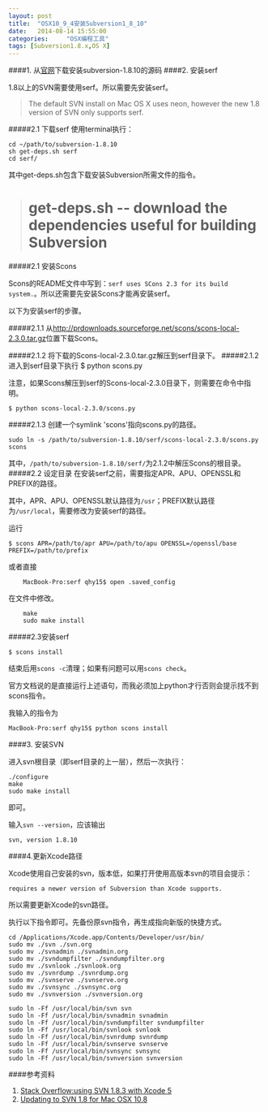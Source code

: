 ```yaml
---
layout: post
title:  "OSX10_9_4安装Subversion1_8_10"
date:   2014-08-14 15:55:00
categories: 	"OSX编程工具"
tags: [Subversion1.8.x,OS X]
---
```


####1. 从[官网](http://archive.apache.org/dist/subversion/)下载安装subversion-1.8.10的源码
####2. 安装serf
	
1.8以上的SVN需要使用serf。所以需要先安装serf。
		
>The default SVN install on Mac OS X uses neon, however the new 1.8 version of SVN only supports serf.

#####2.1 下载serf
使用terminal执行：
		
	cd ~/path/to/subversion-1.8.10
	sh get-deps.sh serf
	cd serf/
	
其中get-deps.sh包含下载安装Subversion所需文件的指令。

>	# get-deps.sh -- download the dependencies useful for building Subversion


#####2.1 安装Scons
			
Scons的README文件中写到：`serf uses SCons 2.3 for its build system.`。所以还需要先安装Scons才能再安装serf。

以下为安装serf的步骤。
		
#####2.1.1 从<http://prdownloads.sourceforge.net/scons/scons-local-2.3.0.tar.gz>位置下载Scons。
	
#####2.1.2	将下载的Scons-local-2.3.0.tar.gz解压到serf目录下。
#####2.1.2	进入到serf目录下执行
	$ python scons.py

注意，如果Scons解压到serf的Scons-local-2.3.0目录下，则需要在命令中指明。
	
	$ python scons-local-2.3.0/scons.py

#####2.1.3	创建一个symlink 'scons'指向scons.py的路径。
		
	sudo ln -s /path/to/subversion-1.8.10/serf/scons-local-2.3.0/scons.py scons

其中，`/path/to/subversion-1.8.10/serf/`为2.1.2中解压Scons的根目录。	
#####2.2 设定目录
在安装serf之前，需要指定APR、APU、OPENSSL和PREFIX的路径。

其中，APR、APU、OPENSSL默认路径为`/usr`；PREFIX默认路径为`/usr/local`，需要修改为安装serf的路径。

运行
		
	$ scons APR=/path/to/apr APU=/path/to/apu OPENSSL=/openssl/base PREFIX=/path/to/prefix
或者直接 
		
		MacBook-Pro:serf qhy15$ open .saved_config
在文件中修改。

		make
		sudo make install

#####2.3安装serf

	$ scons install

结束后用`scons -c`清理；如果有问题可以用`scons check`。

官方文档说的是直接运行上述语句，而我必须加上python才行否则会提示找不到scons指令。

我输入的指令为
	
	MacBook-Pro:serf qhy15$ python scons install




####3. 安装SVN
				
进入svn根目录（即serf目录的上一层），然后一次执行：
	
	./configure 
	make
	sudo make install
即可。

输入`svn --version`，应该输出
	
	svn, version 1.8.10 


####4.更新Xcode路径

Xcode使用自己安装的svn，版本低，如果打开使用高版本svn的项目会提示：

	requires a newer version of Subversion than Xcode supports.

所以需要更新Xcode的svn路径。

执行以下指令即可。先备份原svn指令，再生成指向新版的快捷方式。

	cd /Applications/Xcode.app/Contents/Developer/usr/bin/
	sudo mv ./svn ./svn.org
	sudo mv ./svnadmin ./svnadmin.org
	sudo mv ./svndumpfilter ./svndumpfilter.org
	sudo mv ./svnlook ./svnlook.org
	sudo mv ./svnrdump ./svnrdump.org
	sudo mv ./svnserve ./svnserve.org
	sudo mv ./svnsync ./svnsync.org
	sudo mv ./svnversion ./svnversion.org

	sudo ln -Ff /usr/local/bin/svn svn
	sudo ln -Ff /usr/local/bin/svnadmin svnadmin
	sudo ln -Ff /usr/local/bin/svndumpfilter svndumpfilter
	sudo ln -Ff /usr/local/bin/svnlook svnlook
	sudo ln -Ff /usr/local/bin/svnrdump svnrdump
	sudo ln -Ff /usr/local/bin/svnserve svnserve
	sudo ln -Ff /usr/local/bin/svnsync svnsync
	sudo ln -Ff /usr/local/bin/svnversion svnversion
	
####参考资料
1. [Stack Overflow:using SVN 1.8.3 with Xcode 5](http://stackoverflow.com/questions/19177699/using-svn-1-8-3-with-xcode-5)
2. [Updating to SVN 1.8 for Mac OSX 10.8](http://samoldak.com/updating-to-svn-1-8-for-mac-os-x-10-8/)